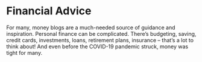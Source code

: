# Financial Advice

For many, money blogs are a much-needed source of guidance and inspiration.
Personal finance can be complicated. There’s budgeting,
saving, credit cards, investments, loans, retirement plans, 
insurance – that’s a lot to think about!
And even before the COVID-19 pandemic struck, money was tight for many.